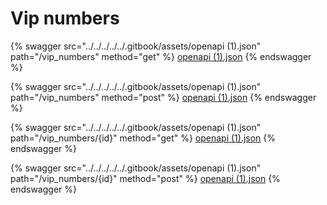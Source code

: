 # Vip numbers

{% swagger src="../../../../../.gitbook/assets/openapi (1).json" path="/vip_numbers" method="get" %}
[openapi (1).json](<../../../../../.gitbook/assets/openapi (1).json>)
{% endswagger %}

{% swagger src="../../../../../.gitbook/assets/openapi (1).json" path="/vip_numbers" method="post" %}
[openapi (1).json](<../../../../../.gitbook/assets/openapi (1).json>)
{% endswagger %}

{% swagger src="../../../../../.gitbook/assets/openapi (1).json" path="/vip_numbers/{id}" method="get" %}
[openapi (1).json](<../../../../../.gitbook/assets/openapi (1).json>)
{% endswagger %}

{% swagger src="../../../../../.gitbook/assets/openapi (1).json" path="/vip_numbers/{id}" method="post" %}
[openapi (1).json](<../../../../../.gitbook/assets/openapi (1).json>)
{% endswagger %}
